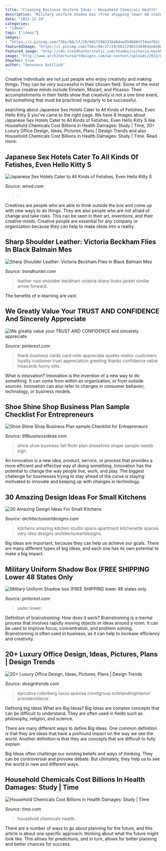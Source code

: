 ```yaml
---
title: "Cleaning Business Uniform Ideas ~ Household Chemicals Health"
description: "Military uniform shadow box (free shipping lower 48 states only"
date: "2022-12-19"
categories:
- "ideas"
tags: ["ideas"]
images:
- "https://i.pinimg.com/736x/60/1f/29/601f290333640dae859088d7f4eef8dc.jpg"
featuredImage: "https://i.pinimg.com/736x/60/1f/29/601f290333640dae859088d7f4eef8dc.jpg"
featured_image: "http://cdn.trendhunterstatic.com/thumbs/victoria-beckham-looks-like-airport-nazi.jpeg"
image: "http://www.architectureartdesigns.com/wp-content/uploads/2013/04/ArchitectureArtDesigns-835.jpg"
ShowToc: true
author: "Genoveva Gottlieb"
---
```



Creative individuals are not just people who enjoy creativity and making things. They can be very successful in their chosen field. Some of the most famous creative minds include Einstein, Mozart, and Picasso. Their accomplishments in their fields show that creativity is not a one time event, but something that must be practiced regularly to be successful.

	

		
searching about Japanese Sex Hotels Cater to All Kinds of Fetishes, Even Hello Kitty S you've came to the right page. We have 8 Images about Japanese Sex Hotels Cater to All Kinds of Fetishes, Even Hello Kitty S like Household Chemicals Cost Billions in Health Damages: Study | Time, 20+ Luxury Office Design, Ideas, Pictures, Plans | Design Trends and also Household Chemicals Cost Billions in Health Damages: Study | Time. Read more:
		
    
## Japanese Sex Hotels Cater To All Kinds Of Fetishes, Even Hello Kitty S

<img loading=lazy src="https://media.wired.com/photos/593282a044db296121d6bac2/191:100/pass/MK-Caged-Bed-2.jpg" onerror="this.onerror=null;this.src='https://tse3.mm.bing.net/th?id=OIP.2v0dezW7EYCYK3Uj6-onaAHaD4&amp;pid=15.1';" alt="Japanese Sex Hotels Cater to All Kinds of Fetishes, Even Hello Kitty S">

_Source: wired.com_

>. 

	

Creatives are people who are able to think outside the box and come up with new ways to do things. They are also people who are not afraid of change and take risks. This can be seen in their art, inventions, and their creative minds. Creative people are essential for any company or organization because they can help to make ideas into a reality.

    
## Sharp Shoulder Leather: Victoria Beckham Flies In Black Balmain Mes

<img loading=lazy src="http://cdn.trendhunterstatic.com/thumbs/victoria-beckham-looks-like-airport-nazi.jpeg" onerror="this.onerror=null;this.src='https://tse4.mm.bing.net/th?id=OIP.yedz8bvM54tQzFU0AZOlvQHaLk&amp;pid=15.1';" alt="Sharp Shoulder Leather: Victoria Beckham Flies in Black Balmain Mes">

_Source: trendhunter.com_

>leather nazi shoulder beckham victoria sharp looks jacket similar arrow forward. 

	

The benefits of e-learning are vast.

    
## We Greatly Value Your TRUST AND CONFIDENCE And Sincerely Appreciate

<img loading=lazy src="https://i.pinimg.com/736x/d3/e6/cb/d3e6cbefdf8ac7f870125653fcb50f23.jpg" onerror="this.onerror=null;this.src='https://tse4.mm.bing.net/th?id=OIP.HyHnokYNNL5Cph6XhxYKPAAAAA&amp;pid=15.1';" alt="We greatly value your TRUST AND CONFIDENCE and sincerely appreciate">

_Source: pinterest.com_

>thank business cards card note appreciate quotes realtor customers loyalty customer trust appreciation greeting thanks confidence value nisacards funny slits. 

	

What is innovation?
Innovation is the invention of a new way to do something. It can come from within an organization, or from outside sources. Innovation can also refer to changes in consumer behavior, technology, or business models.

    
## Shoe Shine Shop Business Plan Sample Checklist For Entrepreneurs

<img loading=lazy src="http://99businessideas.com/wp-content/uploads/2017/09/shoe-shine-shop.jpg" onerror="this.onerror=null;this.src='https://tse2.mm.bing.net/th?id=OIP.iF5KseOoOI_tbNOV1S8tIwHaE8&amp;pid=15.1';" alt="Shoe Shine Shop Business Plan sample Checklist for Entrepreneurs">

_Source: 99businessideas.com_

>shine shoe business fall flickr plan shoeshine shape sample needs sign. 

	

An innovation is a new idea, product, service, or process that provides a more efficient and effective way of doing something. Innovation has the potential to change the way people live, work, and play. The biggest challenge for businesses trying to stay ahead of the curve is staying motivated to innovate and keeping up with changes in technology.

    
## 30 Amazing Design Ideas For Small Kitchens

<img loading=lazy src="http://www.architectureartdesigns.com/wp-content/uploads/2013/04/ArchitectureArtDesigns-835.jpg" onerror="this.onerror=null;this.src='https://tse3.mm.bing.net/th?id=OIP.4l4Nv9cJiUwIQToBym1YoQAAAA&amp;pid=15.1';" alt="30 Amazing Design Ideas For Small Kitchens">

_Source: architectureartdesigns.com_

>kitchens amazing kitchen studio space apartment kitchenette spaces very idea designs architectureartdesigns. 

	

Big ideas are important, because they can help us achieve our goals. There are many different types of big ideas, and each one has its own potential to make a big impact. 

    
## Military Uniform Shadow Box (FREE SHIPPING Lower 48 States Only

<img loading=lazy src="https://i.pinimg.com/736x/60/1f/29/601f290333640dae859088d7f4eef8dc.jpg" onerror="this.onerror=null;this.src='https://tse2.mm.bing.net/th?id=OIP.X6lyAwDCDubGR2G5ZBAhoQHaJ3&amp;pid=15.1';" alt="Military Uniform Shadow box (FREE SHIPPING lower 48 states only">

_Source: pinterest.com_

>usmc lower. 

	

Definition of brainstroming: How does it work?
Brainstroming is a mental process that involves rapidly moving objects or ideas around a room. It can be used to improve focus, concentration, and problem solving. Brainstroming is often used in business, as it can help to increase efficiency and creativity.

    
## 20+ Luxury Office Design, Ideas, Pictures, Plans | Design Trends

<img loading=lazy src="https://images.designtrends.com/wp-content/uploads/2016/04/27123515/Rich-Look-for-office-designs.jpg" onerror="this.onerror=null;this.src='https://tse3.mm.bing.net/th?id=OIP.BL_rwu4Eiit3S4G5OYrOuAHaLE&amp;pid=15.1';" alt="20+ Luxury Office Design, Ideas, Pictures, Plans | Design Trends">

_Source: designtrends.com_

>ejecutiva rutenberg luxxu apavisa covetgroup outstandinginterior providentdecor. 

	

Defining big ideas
What are Big Ideas?
Big Ideas are complex concepts that can be difficult to understand. They are often used in fields such as philosophy, religion, and science.

There are many different ways to define Big Ideas. One common definition is that they are ideas that have a profound impact on the way we see the world. Another definition is that they are concepts that are difficult to fully explain.

Big Ideas often challenge our existing beliefs and ways of thinking. They can be controversial and provoke debate. But ultimately, they help us to see the world in new and different ways.

    
## Household Chemicals Cost Billions In Health Damages: Study | Time

<img loading=lazy src="https://api.time.com/wp-content/uploads/2016/10/household-chemicals-health.jpeg?quality=85&amp;w=1200&amp;h=628&amp;crop=1" onerror="this.onerror=null;this.src='https://tse2.mm.bing.net/th?id=OIP.PAJgiJ5Br638EAv07NvHBgHaD4&amp;pid=15.1';" alt="Household Chemicals Cost Billions in Health Damages: Study | Time">

_Source: time.com_

>household chemicals health. 

	

There are a number of ways to go about planning for the future, and this article is about one specific approach: thinking about what the future might look like. This allows for predictions, and in turn, allows for better planning and better chances for success.

